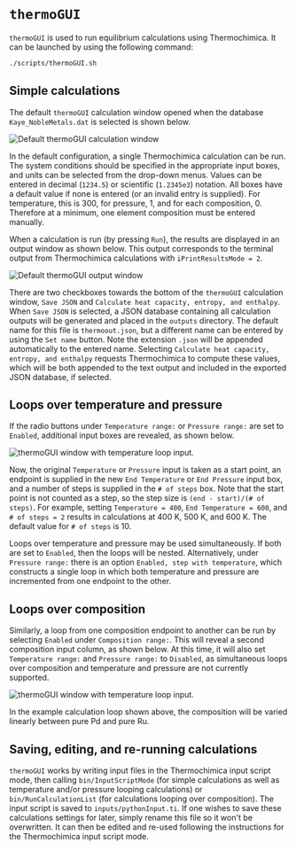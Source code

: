 # `thermoGUI`
`thermoGUI` is used to run equilibrium calculations using Thermochimica.  It can be launched by using the following command:

```bash
./scripts/thermoGUI.sh
```

## Simple calculations
The default `thermoGUI` calculation window opened when the database `Kaye_NobleMetals.dat` is selected is shown below.

![Default `thermoGUI` calculation window](/doc/images/thermoGUI-default.png)

In the default configuration, a single Thermochimica calculation can be run. The system conditions should be specified in the appropriate input boxes, and units can be selected from the drop-down menus. Values can be entered in decimal (`1234.5`) or scientific (`1.2345e3`) notation. All boxes have a default value if none is entered (or an invalid entry is supplied). For temperature, this is 300, for pressure, 1, and for each composition, 0. Therefore at a minimum, one element composition must be entered manually.

When a calculation is run (by pressing `Run`), the results are displayed in an output window as shown below. This output corresponds to the terminal output from Thermochimica calculations with `iPrintResultsMode = 2`.

![Default `thermoGUI` output window](/doc/images/thermoGUI-output-default.png)

There are two checkboxes towards the bottom of the `thermoGUI` calculation window, `Save JSON` and `Calculate heat capacity, entropy, and enthalpy`. When `Save JSON` is selected, a JSON database containing all calculation outputs will be generated and placed in the `outputs` directory. The default name for this file is `thermoout.json`, but a different name can be entered by using the `Set name` button. Note the extension `.json` will be appended automatically to the entered name. Selecting `Calculate heat capacity, entropy, and enthalpy` requests Thermochimica to compute these values, which will be both appended to the text output and included in the exported JSON database, if selected.

## Loops over temperature and pressure
If the radio buttons under `Temperature range:` or `Pressure range:` are set to `Enabled`, additional input boxes are revealed, as shown below.

![`thermoGUI` window with temperature loop input.](/doc/images/thermoGUI-tloop.png)

Now, the original `Temperature` or `Pressure` input is taken as a start point, an endpoint is supplied in the new `End Temperature` or `End Pressure` input box, and a number of steps is supplied in the `# of steps` box. Note that the start point is not counted as a step, so the step size is `(end - start)/(# of steps)`. For example, setting `Temperature = 400`, `End Temperature = 600`, and `# of steps = 2` results in calculations at 400 K, 500 K, and 600 K. The default value for `# of steps` is 10.

Loops over temperature and pressure may be used simultaneously. If both are set to `Enabled`, then the loops will be nested. Alternatively, under `Pressure range:` there is an option `Enabled, step with temperature`, which constructs a single loop in which both temperature and pressure are incremented from one endpoint to the other.

## Loops over composition
Similarly, a loop from one composition endpoint to another can be run by selecting `Enabled` under `Composition range:`. This will reveal a second composition input column, as shown below. At this time, it will also set `Temperature range:` and `Pressure range:` to `Disabled`, as simultaneous loops over composition and temperature and pressure are not currently supported.

![`thermoGUI` window with temperature loop input.](/doc/images/thermoGUI-mloop.png)

In the example calculation loop shown above, the composition will be varied linearly between pure Pd and pure Ru.

## Saving, editing, and re-running calculations
`thermoGUI` works by writing input files in the Thermochimica input script mode, then calling `bin/InputScriptMode` (for simple calculations as well as temperature and/or pressure looping calculations) or `bin/RunCalculationList` (for calculations looping over composition). The input script is saved to `inputs/pythonInput.ti`. If one wishes to save these calculations settings for later, simply rename this file so it won't be overwritten. It can then be edited and re-used following the instructions for the Thermochimica input script mode.